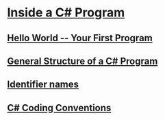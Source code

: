 # [Inside a C# Program](index.md)
## [Hello World -- Your First Program](hello-world-your-first-program.md)
## [General Structure of a C# Program](general-structure-of-a-csharp-program.md)
## [Identifier names](identifier-names.md)
## [C# Coding Conventions](coding-conventions.md)
